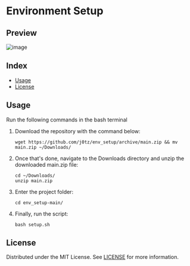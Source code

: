 # Environment Setup

## Preview

![image](https://user-images.githubusercontent.com/118640057/208734078-84fd281a-ce25-4176-91c9-9e35e661a4f1.gif)

## Index

- [Usage](#usage)
- [License](#license)

## Usage

Run the following commands in the bash terminal

1. Download the repository with the command below:

    ```shell
    wget https://github.com/j0tz/env_setup/archive/main.zip && mv main.zip ~/Downloads/
    ```

2. Once that's done, navigate to the Downloads directory and unzip the downloaded main.zip file:

    ```shell
    cd ~/Downloads/
    unzip main.zip
    ```

3. Enter the project folder:

    ```shell
    cd env_setup-main/
    ```

4. Finally, run the script:
 
    ```shell
    bash setup.sh
    ```

## License

Distributed under the MIT License. See [LICENSE](/LICENSE) for more information.
